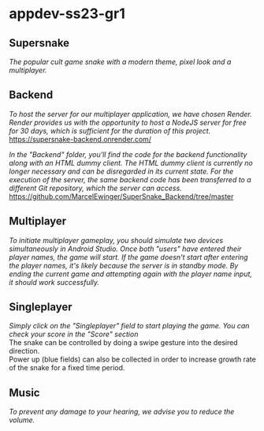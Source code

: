 # appdev-ss23-gr1
## Supersnake

*The popular cult game snake with a modern theme, pixel look and a multiplayer.*
## Backend
*To host the server for our multiplayer application, we have chosen Render. Render provides us with the opportunity to host a NodeJS server for free for 30 days, which is sufficient for the duration of this project.*
https://supersnake-backend.onrender.com/

*In the "Backend" folder, you'll find the code for the backend functionality along with an HTML dummy client. The HTML dummy client is currently no longer necessary and can be disregarded in its current state. For the execution of the server, the same backend code has been transferred to a different Git repository, which the server can access.*
https://github.com/MarcelEwinger/SuperSnake_Backend/tree/master

## Multiplayer
*To initiate multiplayer gameplay, you should simulate two devices simultaneously in Android Studio. Once both "users" have entered their player names, the game will start. If the game doesn't start after entering the player names, it's likely because the server is in standby mode. By ending the current game and attempting again with the player name input, it should work successfully.*

## Singleplayer
*Simply click on the "Singleplayer" field to start playing the game. You can check your score in the "Score" section*  
The snake can be controlled by doing a swipe gesture into the desired direction.  
Power up (blue fields) can also be collected in order to increase growth rate of the snake for a fixed time period.

## Music
*To prevent any damage to your hearing, we advise you to reduce the volume.*







